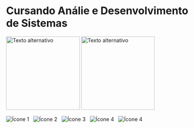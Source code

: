 # Cursando Análie e Desenvolvimento de Sistemas
<img src= "https://media.tenor.com/03h-1rm2SwYAAAAi/keyvon-crawford-kilo-tray-ballas.gif" alt="Texto alternativo" width="200px" height="200px">
<img src= "https://media.tenor.com/0V7BXvA3gBMAAAAi/gc25-team-gc25.gif" alt="Texto alternativo" width="200px" height="200px">

![Ícone 1](https://img.icons8.com/color/48/html-5--v1.png) &nbsp; ![Ícone 2](https://img.icons8.com/color/48/css3.png) &nbsp; ![Ícone 3](https://img.icons8.com/color/48/javascript--v1.png) &nbsp; ![Ícone 4](https://img.icons8.com/pulsar-gradient/48/database.png) &nbsp; ![Ícone 4](https://img.icons8.com/color/48/programming--v1.png)




<!--
**jaovls/jaovls** is a ✨ _special_ ✨ repository because its `README.md` (this file) appears on your GitHub profile.

Here are some ideas to get you started:

- 🔭 I’m currently working on ...
- 🌱 I’m currently learning ...
- 👯 I’m looking to collaborate on ...
- 🤔 I’m looking for help with ...
- 💬 Ask me about ...
- 📫 How to reach me: ...
- 😄 Pronouns: ...
- ⚡ Fun fact: ...
-->
